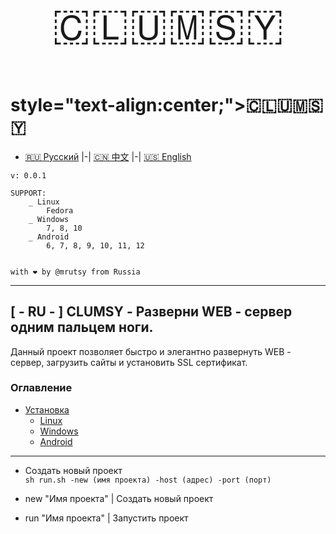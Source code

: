 <div style="text-align: center">
    <p style="font-size: 70px">🇨​​​​​🇱​​​​​🇺​​​​​🇲​​​​​🇸​​​​​🇾​​​​​</p>
</div>





# style="text-align:center;">🇨​​​​​🇱​​​​​🇺​​​​​🇲​​​​​🇸​​​​​🇾​​​​​
- [🇷🇺 Русский](#ru) |-| [🇨🇳 中文](#cn) |-| [🇺🇸 English](#ru)
```
v: 0.0.1 

SUPPORT:
    _ Linux
        Fedora
    _ Windows
        7, 8, 10
    _ Android
        6, 7, 8, 9, 10, 11, 12
    

with ❤ by @mrutsy from Russia
```

___

## <a name="ru">[ - RU - ] CLUMSY - Разверни WEB - сервер одним пальцем ноги.</a>

Данный проект позволяет быстро и элегантно развернуть WEB - сервер, загрузить сайты и установить SSL сертификат.

### Оглавление
- [Установка](#ru_install)
  - [Linux](#ru_install_linux)
  - [Windows](#ru_install_windows)
  - [Android](#ru_install_android)
---

- Создать новый проект <br>
```sh run.sh -new (имя проекта) -host (адрес) -port (порт)```

- new "Имя проекта" | Создать новый проект <br>
- run "Имя проекта" | Запустить проект